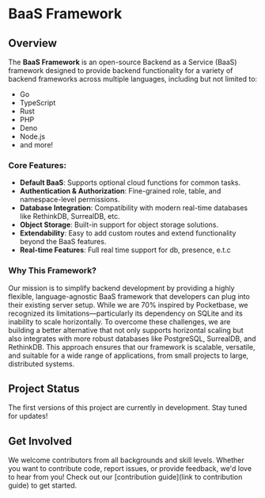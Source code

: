 # BaaS Framework

## Overview

The **BaaS Framework** is an open-source Backend as a Service (BaaS) framework designed to provide backend functionality for a variety of backend frameworks across multiple languages, including but not limited to:

- Go
- TypeScript
- Rust
- PHP
- Deno
- Node.js
- and more!

### Core Features:
- **Default BaaS**: Supports optional cloud functions for common tasks.
- **Authentication & Authorization**: Fine-grained role, table, and namespace-level permissions.
- **Database Integration**: Compatibility with modern real-time databases like RethinkDB, SurrealDB, etc.
- **Object Storage**: Built-in support for object storage solutions.
- **Extendability**: Easy to add custom routes and extend functionality beyond the BaaS features.
- **Real-time Features**: Full real time support for db, presence, e.t.c

### Why This Framework?

Our mission is to simplify backend development by providing a highly flexible, language-agnostic BaaS framework that developers can plug into their existing server setup. While we are 70% inspired by Pocketbase, we recognized its limitations—particularly its dependency on SQLite and its inability to scale horizontally. To overcome these challenges, we are building a better alternative that not only supports horizontal scaling but also integrates with more robust databases like PostgreSQL, SurrealDB, and RethinkDB. This approach ensures that our framework is scalable, versatile, and suitable for a wide range of applications, from small projects to large, distributed systems.

## Project Status

The first versions of this project are currently in development. Stay tuned for updates!


## Get Involved

We welcome contributors from all backgrounds and skill levels. Whether you want to contribute code, report issues, or provide feedback, we'd love to hear from you! Check out our [contribution guide](link to contribution guide) to get started.
